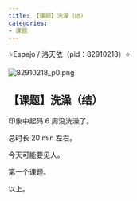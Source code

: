 ```yaml
---
title: 【课题】洗澡（结）
categories:
- 课题
---
```


⭐Espejo / 洛天依（pid：82910218）⭐

![82910218_p0.png](https://byyw-oss1.oss-cn-hangzhou.aliyuncs.com/img/2025/08/25-6a13b7c250927dde11549488a4a912f4-82910218_p0.png.webp)

## 【课题】洗澡（结）

印象中起码 6 周没洗澡了。

总时长 20 min 左右。

今天可能要见人。

第一个课题。

以上。
